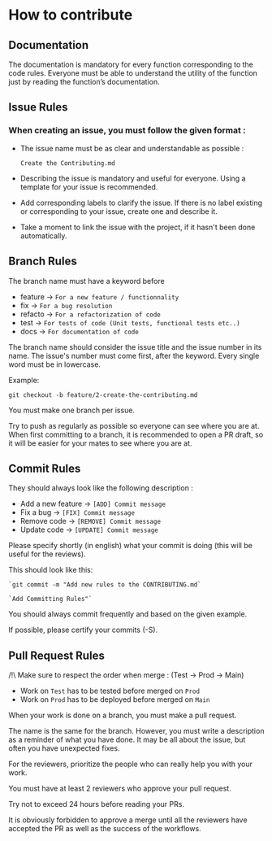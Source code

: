 # How to contribute

## Documentation

The documentation is mandatory for every function corresponding to the code rules. Everyone must be able to understand the utility of the function just by reading the function’s documentation.

## Issue Rules

### When creating an issue, you must follow the given format :

- The issue name must be as clear and understandable as possible :

  `Create the Contributing.md`

- Describing the issue is mandatory and useful for everyone. Using a template for your issue is recommended.
- Add corresponding labels to clarify the issue. If there is no label existing or corresponding to your issue, create one and describe it.
- Take a moment to link the issue with the project, if it hasn't been done automatically.

## Branch Rules

The branch name must have a keyword before
  - feature -> `For a new feature / functionnality`
  - fix -> `For a bug resolution`
  - refacto -> `For a refactorization of code`
  - test -> `For tests of code (Unit tests, functional tests etc..)`
  - docs -> `For documentation of code`

The branch name should consider the issue title and the issue number in its name. The issue's number must come first, after the keyword.
Every single word must be in lowercase.

Example:

    git checkout -b feature/2-create-the-contributing.md

You must make one branch per issue.

Try to push as regularly as possible so everyone can see where you are at. When first committing to a branch, it is recommended to open a PR draft, so it will be easier for your mates to see where you are at.

## Commit Rules

They should always look like the following description :

  - Add a new feature -> `[ADD] Commit message`
  - Fix a bug -> `[FIX] Commit message`
  - Remove code -> `[REMOVE] Commit message`
  - Update code -> `[UPDATE] Commit message`

Please specify shortly (in english) what your commit is doing (this will be useful for the reviews).

This should look like this:

    `git commit -m "Add new rules to the CONTRIBUTING.md`

    `Add Committing Rules"`

You should always commit frequently and based on the given example.

If possible, please certify your commits (-S).

## Pull Request Rules

/!\ Make sure to respect the order when merge : (Test -> Prod -> Main)

- Work on `Test` has to be tested before merged on `Prod`
- Work on `Prod` has to be deployed before merged on `Main`

When your work is done on a branch, you must make a pull request.

The name is the same for the branch. However, you must write a description as a reminder of what you have done. It may be all about the issue, but often you have unexpected fixes.

For the reviewers, prioritize the people who can really help you with your work.

You must have at least 2 reviewers who approve your pull request.

Try not to exceed 24 hours before reading your PRs.

It is obviously forbidden to approve a merge until all the reviewers have accepted the PR as well as the success of the workflows.
